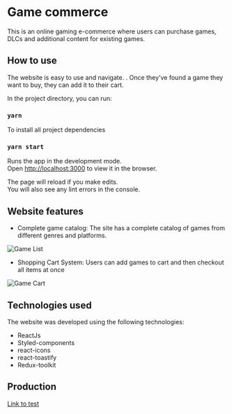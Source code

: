 # Game commerce

This is an online gaming e-commerce where users can purchase games, DLCs and additional content for existing games.

## How to use

The website is easy to use and navigate. . Once they've found a game they want to buy, they can add it to their cart.

In the project directory, you can run:

### `yarn`

To install all project dependencies

### `yarn start`

Runs the app in the development mode.\
Open [http://localhost:3000](http://localhost:3000) to view it in the browser.

The page will reload if you make edits.\
You will also see any lint errors in the console.

## Website features

- Complete game catalog: The site has a complete catalog of games from different genres and platforms. 

![Game List](https://i.imgur.com/eGR2U12.png)

- Shopping Cart System: Users can add games to cart and then checkout all items at once

![Game Cart](https://i.imgur.com/8IOFxhj.png)

## Technologies used

The website was developed using the following technologies:

- ReactJs
- Styled-components
- react-icons
- react-toastify
- Redux-toolkit

## Production

[Link to test](https://game-comerce.vercel.app/)

